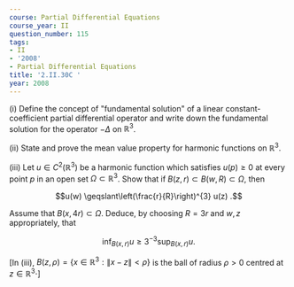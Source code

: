 ```yaml
---
course: Partial Differential Equations
course_year: II
question_number: 115
tags:
- II
- '2008'
- Partial Differential Equations
title: '2.II.30C '
year: 2008
---
```



(i) Define the concept of "fundamental solution" of a linear constant-coefficient partial differential operator and write down the fundamental solution for the operator $-\Delta$ on $\mathbb{R}^{3}$.

(ii) State and prove the mean value property for harmonic functions on $\mathbb{R}^{3}$.

(iii) Let $u \in C^{2}\left(\mathbb{R}^{3}\right)$ be a harmonic function which satisfies $u(p) \geqslant 0$ at every point $p$ in an open set $\Omega \subset \mathbb{R}^{3}$. Show that if $B(z, r) \subset B(w, R) \subset \Omega$, then

$$u(w) \geqslant\left(\frac{r}{R}\right)^{3} u(z) .$$

Assume that $B(x, 4 r) \subset \Omega$. Deduce, by choosing $R=3 r$ and $w, z$ appropriately, that

$$\inf _{B(x, r)} u \geqslant 3^{-3} \sup _{B(x, r)} u .$$

[In (iii), $B(z, \rho)=\left\{x \in \mathbb{R}^{3}:\|x-z\|<\rho\right\}$ is the ball of radius $\rho>0$ centred at $\left.z \in \mathbb{R}^{3} \cdot\right]$